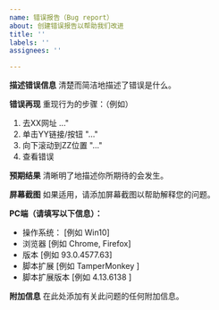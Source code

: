 ```yaml
---
name: 错误报告（Bug report）
about: 创建错误报告以帮助我们改进
title: ''
labels: ''
assignees: ''

---
```


**描述错误信息**
清楚而简洁地描述了错误是什么。

**错误再现**
重现行为的步骤：（例如）
1. 去XX网址 ..."
2. 单击YY链接/按钮 "..."
3. 向下滚动到ZZ位置 "..."
4. 查看错误

**预期结果**
清晰明了地描述你所期待的会发生。

**屏幕截图**
如果适用，请添加屏幕截图以帮助解释您的问题。

**PC端（请填写以下信息）：**
- 操作系统： [例如 Win10]
- 浏览器 [例如 Chrome, Firefox]
- 版本 [例如 93.0.4577.63]
- 脚本扩展 [例如 TamperMonkey ]
- 脚本扩展版本 [例如 4.13.6138 ]

**附加信息**
在此处添加有关此问题的任何附加信息。
